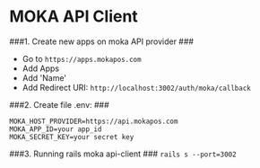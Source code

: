# MOKA API Client

###1. Create new apps on moka API provider ###
* Go to `https://apps.mokapos.com`
* Add Apps
* Add 'Name'
* Add Redirect URI: `http://localhost:3002/auth/moka/callback`

###2. Create file .env: ###
```
MOKA_HOST_PROVIDER=https://api.mokapos.com
MOKA_APP_ID=your app_id
MOKA_SECRET_KEY=your secret key
```

###3. Running rails moka api-client ###
`rails s --port=3002`
